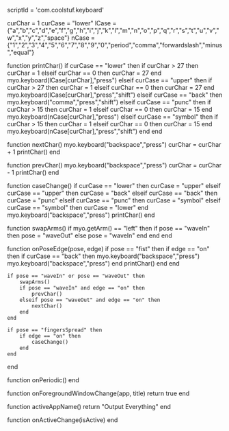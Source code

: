 scriptId = 'com.coolstuf.keyboard'

curChar = 1
curCase = "lower"
lCase = {"a","b","c","d","e","f","g","h","i","j","k","l","m","n","o","p","q","r","s","t","u","v","w","x","y","z","space"}
nCase = {"1","2","3","4","5","6","7","8","9","0","period","comma","forwardslash","minus","equal"}

function printChar()
	if curCase == "lower" then
		if curChar > 27 then
			curChar = 1
		elseif curChar == 0 then
			curChar = 27
		end
		myo.keyboard(lCase[curChar],"press")
	elseif curCase == "upper" then
		if curChar > 27 then
			curChar = 1
		elseif curChar == 0 then
			curChar = 27
		end
		myo.keyboard(lCase[curChar],"press","shift")
	elseif curCase == "back" then
		myo.keyboard("comma","press","shift")
	elseif curCase == "punc" then
		if curChar > 15 then
			curChar = 1
		elseif curChar == 0 then
			curChar = 15
		end
		myo.keyboard(nCase[curChar],"press")
	elseif curCase == "symbol" then
		if curChar > 15 then
			curChar = 1
		elseif curChar == 0 then
			curChar = 15
		end
		myo.keyboard(nCase[curChar],"press","shift")
	end
end

function nextChar()
	myo.keyboard("backspace","press")
	curChar = curChar + 1
	printChar()
end

function prevChar()
	myo.keyboard("backspace","press")
	curChar = curChar - 1
	printChar()
end

function caseChange()
	if curCase == "lower" then
		curCase = "upper"
	elseif curCase == "upper" then
		curCase = "back"
	elseif curCase == "back" then
		curCase = "punc"
	elseif curCase == "punc" then
		curCase = "symbol"
	elseif curCase == "symbol" then
		curCase = "lower"
	end
	myo.keyboard("backspace","press")
	printChar()
end

function swapArms()
	if myo.getArm() == "left" then
		if pose == "waveIn" then
			pose = "waveOut"
		else
			pose = "waveIn"
		end
	end
end

function onPoseEdge(pose, edge)
	if pose == "fist" then
		if edge == "on" then
			if curCase == "back" then
				myo.keyboard("backspace","press")
				myo.keyboard("backspace","press")
			end
			printChar()
		end
	end

	if pose == "waveIn" or pose == "waveOut" then
		swapArms()
		if pose == "waveIn" and edge == "on" then
			prevChar()
		elseif pose == "waveOut" and edge == "on" then
			nextChar()
		end
	end

	if pose == "fingersSpread" then
		if edge == "on" then
			caseChange()
		end
	end
end

function onPeriodic()
end

function onForegroundWindowChange(app, title)
		return true
end

function activeAppName()
    return "Output Everything"
end

function onActiveChange(isActive)
end
